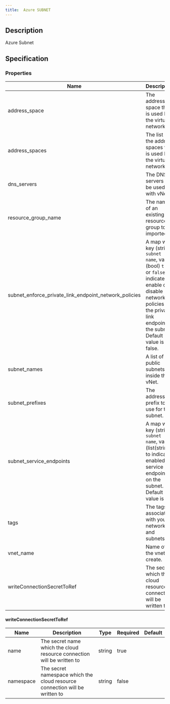 ```yaml
---
title:  Azure SUBNET
---
```


## Description

Azure Subnet

## Specification


### Properties

 Name | Description | Type | Required | Default 
 ------------ | ------------- | ------------- | ------------- | ------------- 
 address_space | The address space that is used by the virtual network. | string | false |  
 address_spaces | The list of the address spaces that is used by the virtual network. | list(string) | false |  
 dns_servers | The DNS servers to be used with vNet. | list(string) | false |  
 resource_group_name | The name of an existing resource group to be imported. | string | true |  
 subnet_enforce_private_link_endpoint_network_policies | A map with key (string) `subnet name`, value (bool) `true` or `false` to indicate enable or disable network policies for the private link endpoint on the subnet. Default value is false. | map(bool) | false |  
 subnet_names | A list of public subnets inside the vNet. | list(string) | false |  
 subnet_prefixes | The address prefix to use for the subnet. | list(string) | false |  
 subnet_service_endpoints | A map with key (string) `subnet name`, value (list(string)) to indicate enabled service endpoints on the subnet. Default value is []. | map(list(string)) | false |  
 tags | The tags to associate with your network and subnets. | map(string) | false |  
 vnet_name | Name of the vnet to create. | string | false |  
 writeConnectionSecretToRef | The secret which the cloud resource connection will be written to | [writeConnectionSecretToRef](#writeConnectionSecretToRef) | false |  


#### writeConnectionSecretToRef

 Name | Description | Type | Required | Default 
 ------------ | ------------- | ------------- | ------------- | ------------- 
 name | The secret name which the cloud resource connection will be written to | string | true |  
 namespace | The secret namespace which the cloud resource connection will be written to | string | false |  
